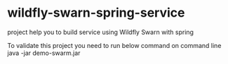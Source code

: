 # wildfly-swarn-spring-service
project help you to build service using Wildfly Swarn with spring

 To validate this project you need to run below command on command line
  java -jar demo-swarm.jar
